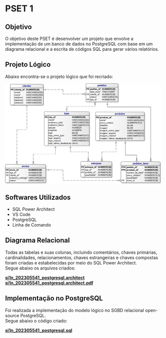 # PSET 1

## Objetivo

O objetivo deste PSET é desenvolver um projeto que envolve a implementação de um banco de dados no PostgreSQL com base em um diagrama relacional e a escrita de códigos SQL para gerar vários relatórios.

## Projeto Lógico
Abaixo encontra-se o projeto lógico que foi recriado:

![Projeto Lógico Lojas UVV](lojas-uvv.png)

## Softwares Utilizados

* SQL Power Architect 
* VS Code               
* PostgreSQL         
* Linha de Comando
  

## Diagrama Relacional
Todas as tabelas e suas colunas, incluindo comentários, chaves primárias, cardinalidades, relacionamentos, chaves estrangeiras e chaves compostas foram criadas e estabelecidas por meio do SQL Power Architect.   
Segue abaixo os arquivos criados:  

**[si1n_202305541_postgresql.architect](https://github.com/GregArc98/uvv_bd1_si1n/blob/main/pset1/si1n_202305541_postgresql.architect)**    
**[si1n_202305541_postgresql.architect.pdf](https://github.com/GregArc98/uvv_bd1_si1n/blob/main/pset1/si1n_202305541_postgresql.architect.pdf)**     


## Implementação no PostgreSQL
Foi realizada a implementação do modelo lógico no SGBD relacional open-source PostgreSQL.  
Segue abaixo o código criado:  

**[si1n_202305541_postgresql.sql](https://github.com/GregArc98/uvv_bd1_si1n/blob/main/pset1/si1n_202305541_postgresql.sql)** 

